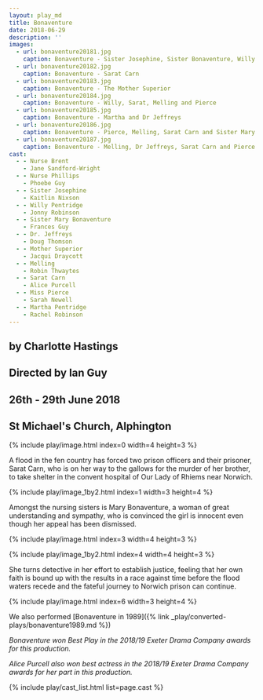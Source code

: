 ```yaml
---
layout: play_md
title: Bonaventure
date: 2018-06-29
description: ''
images:
  - url: bonaventure20181.jpg
    caption: Bonaventure - Sister Josephine, Sister Bonaventure, Willy , Nurse Phillips and Nurse Brent
  - url: bonaventure20182.jpg
    caption: Bonaventure - Sarat Carn
  - url: bonaventure20183.jpg
    caption: Bonaventure - The Mother Superior
  - url: bonaventure20184.jpg
    caption: Bonaventure - Willy, Sarat, Melling and Pierce
  - url: bonaventure20185.jpg
    caption: Bonaventure - Martha and Dr Jeffreys
  - url: bonaventure20186.jpg
    caption: Bonaventure - Pierce, Melling, Sarat Carn and Sister Mary Bonaventure
  - url: bonaventure20187.jpg
    caption: Bonaventure - Melling, Dr Jeffreys, Sarat Carn and Pierce
cast:
  - - Nurse Brent
    - Jane Sandford-Wright
  - - Nurse Phillips
    - Phoebe Guy
  - - Sister Josephine
    - Kaitlin Nixson
  - - Willy Pentridge
    - Jonny Robinson
  - - Sister Mary Bonaventure
    - Frances Guy
  - - Dr. Jeffreys
    - Doug Thomson
  - - Mother Superior
    - Jacqui Draycott
  - - Melling
    - Robin Thwaytes
  - - Sarat Carn
    - Alice Purcell
  - - Miss Pierce
    - Sarah Newell
  - - Martha Pentridge
    - Rachel Robinson
---
```


## by Charlotte Hastings

## Directed by Ian Guy

## 26th - 29th June 2018

## St Michael's Church, Alphington

{% include play/image.html index=0 width=4 height=3 %}

A flood in the fen country has forced two prison officers and their prisoner, Sarat Carn, who is on her way to the gallows for the murder of her brother, to take shelter in the convent hospital of Our Lady of Rhiems near Norwich.

{% include play/image_1by2.html index=1 width=3 height=4 %}

Amongst the nursing sisters is Mary Bonaventure, a woman of great understanding and sympathy, who is convinced the girl is innocent even though her appeal has been dismissed.

{% include play/image.html index=3 width=4 height=3 %}

{% include play/image_1by2.html index=4 width=4 height=3 %}

She turns detective in her effort to establish justice, feeling that her own faith is bound up with the results in a race against time before the flood waters recede and the fateful journey to Norwich prison can continue.

{% include play/image.html index=6 width=3 height=4 %}

We also performed [Bonaventure in 1989]({% link _play/converted-plays/bonaventure1989.md %}) 

*Bonaventure won Best Play in the 2018/19 Exeter Drama Company awards for this production.*

*Alice Purcell also won best actress in the 2018/19 Exeter Drama Company awards for her part in this production.*

{% include play/cast_list.html list=page.cast %}
